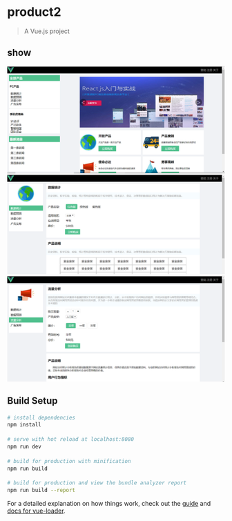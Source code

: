 # product2

> A Vue.js project

## show
![](https://github.com/dddw001/vue/blob/master/product-pic/product1.PNG)   
![](https://github.com/dddw001/vue/blob/master/product-pic/product2.PNG)    
![](https://github.com/dddw001/vue/blob/master/product-pic/product3.PNG)     

## Build Setup

``` bash
# install dependencies
npm install

# serve with hot reload at localhost:8080
npm run dev

# build for production with minification
npm run build

# build for production and view the bundle analyzer report
npm run build --report
```

For a detailed explanation on how things work, check out the [guide](http://vuejs-templates.github.io/webpack/) and [docs for vue-loader](http://vuejs.github.io/vue-loader).
